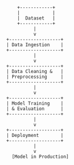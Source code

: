           +------------+            
          |            |            
          |  Dataset   |            
          +------------+            
                |                  
                v                  
      +-------------------+         
      | Data Ingestion    |  
      +-------------------+         
                |                  
                v                  
      +-------------------+         
      | Data Cleaning &   |  
      | Preprocessing     |       
      +-------------------+         
                |                  
                v                  
      +-------------------+         
      | Model Training    |   
      | & Evaluation      | 
      +-------------------+         
                |                  
                v                  
      +-------------------+         
      | Deployment        |  
      +-------------------+
                |                  
                v                  
        [Model in Production]         

